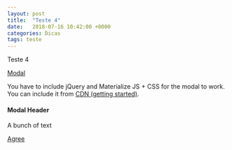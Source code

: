 ```yaml
---
layout: post
title:  "Teste 4"
date:   2018-07-16 10:42:00 +0000
categories: Dicas
tags: teste
---
```


Teste 4

<div class="row section">
  <div class="col">
    <!-- Modal Trigger -->
    <a class="waves-effect waves-light btn modal-trigger" href="#modal1">Modal</a>
    <p>You have to include jQuery and Materialize JS + CSS for the modal to work. You can include it from <a href="http://materializecss.com/getting-started.html">CDN (getting started)</a>.
  </div>
</div>
<!-- Modal Structure -->
<div id="modal1" class="modal">
  <div class="modal-content">
    <h4>Modal Header</h4>
    <p>A bunch of text</p>
  </div>
  <div class="modal-footer">
    <a href="#!" class=" modal-action modal-close waves-effect waves-green btn-flat">Agree</a>
  </div>
</div>

<!--  Scripts-->
<script src="https://code.jquery.com/jquery-2.1.1.min.js"></script>
<script src="/assets/js/init.js"></script>
